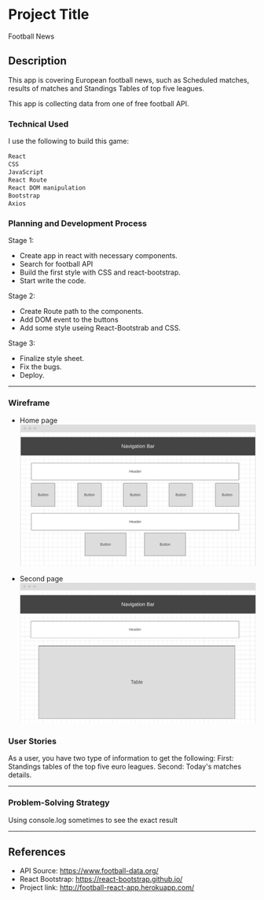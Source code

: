 # Project Title

Football News

## Description

This app is covering European football news, such as Scheduled matches, results of matches and Standings Tables of top five leagues.

This app is collecting data from one of free football API.

### Technical Used
I use the following to build this game:

```
React
CSS
JavaScript
React Route
React DOM manipulation
Bootstrap
Axios
```

### Planning and Development Process 

Stage 1:
* Create app in react with necessary components.
* Search for football API
* Build the first style with CSS and react-bootstrap.
* Start write the code.

Stage 2:
* Create Route path to the components.
* Add DOM event to the buttons
* Add some style useing React-Bootstrab and CSS.

Stage 3:
* Finalize style sheet.
* Fix the bugs.
* Deploy.

---

### Wireframe
* Home page
![Home Page](football-project-wireframe-1.png)

* Second page
![Second Page](football-project-wireframe-2.png)

### User Stories

As a user, you have two type of information to get the following:
First: Standings tables of the top five euro leagues. 
Second: Today's matches details.

---

### Problem-Solving Strategy
Using console.log sometimes to see the exact result 

---


 ## References
 * API Source: https://www.football-data.org/
 * React Bootstrap: https://react-bootstrap.github.io/
 * Project link: http://football-react-app.herokuapp.com/

